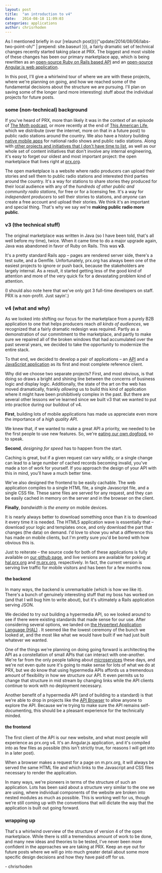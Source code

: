 ```yaml
---
layout: post
title:  "an introduction to v4"
date:   2014-08-18 11:09:03
categories: applications
author: chrisrhoden
---
```


As I mentioned briefly in our
[relaunch post]({{"update/2014/08/06/labs-two-point-oh/" | prepend: site.baseurl }}),
a fairly dramatic set of technical changes recently started taking place at PRX.
The biggest and most visible of these changes has been our primary marketplace
app, which is being rewritten as an
[open-source Ruby on Rails based API](https://github.com/PRX/PRX.org-Backend)
and an
[open-source Angular.js web application](https://github.com/PRX/PRX.org-Frontend).

In this post, I'll give a whirlwind tour of where we are with these projects,
where we're planning on going, and how we reached some of the fundamental
decisions about the structure we are pursuing. I'll plan on saving some of the
longer (and more interesting) stuff about the individual projects for future
posts.

<!--more-->

### some (non-technical) background

If you've heard of PRX, more than likely it was in the context of an episode of
[The Moth podcast](http://themoth.org), or more recently at the end of
[This American Life](http://thislife.org), which we distribute (over the
internet, more on that in a future post) to public radio stations around the
country. We also have a history building
[native mobile apps](http://apps.prx.org) for national radio shows and public
radio stations. Along with
[other projects and initiatives that I don't have time to list](http://www.prx.org/projects),
as well as our whole set of content initiatives that don't involve any internal
engineering, it's easy to forget our oldest and most important project: the
open marketplace that lives right at [prx.org](http://www.prx.org).

The open marketplace is a website where radio producers can upload their stories
and sell them to public radio stations and interested third parties around the
country. It's a way for stations to share stories they produced for their local
audience with any of the *hundreds of other public and community radio stations*,
for free or for a licensing fee. It's a way for *independent producers* to sell
their stories to stations, and *anyone* can create a free account and upload
their stories. We think it's an important and special thing. That's why we say
we're **making public radio more public**.

### v3 (the technical stuff)

The original marketplace was written in Java (so I have been told, that's all
well before my time), twice. When it came time to do a major upgrade again, Java
was abandoned in favor of Ruby on Rails. This was **v3**.

It's a pretty standard Rails app – pages are rendered server side, there's a
test suite, and a Gemfile. Unfortunately, prx.org has always been one of the
easiest projects to ignore or push back, because the stakeholders are largely
internal. As a result, it started getting less of the good kind of attention and
more of the very quick fix for a devastating problem kind of attention.

(I should also note here that we've only got 3 full-time developers on staff.
PRX is a non-profit. Just sayin'.)

### v4 (what and why)

As we looked into shifting our focus for the marketplace from a purely B2B
application to one that helps producers reach *all kinds of audiences*, we
recognized that a fairly dramatic redesign was required. Partly as a
demonstration of our commitment to the marketplace, and partly to make sure we
repaired all of the broken windows that had accumulated over the past several
years, we decided to take the opportunity to modernize the entire stack.

To that end, we decided to develop a pair of applications – an
[API](https://hal.prx.org) and a [JavaScript application](https://m.prx.org/) as
its first and most complete reference client.

Why did we choose two separate projects? First, and most obvious, is that doing
so draws a bright and shining line between the concerns of business logic and
display logic. Additionally, the state of the art on the web has moved
dramatically, frankly *allowing* us to build this kind of application where it
might have been prohibitively complex in the past. But there are several other
lessons we've learned since we built v3 that we wanted to put into practice
during our buildout of v4.

**First**, building lots of mobile applications has made us appreciate even more
the importance of a *high quality API*.

We knew that, if we wanted to make a great API a priority, we needed to be the
first people to use new features. So, we're
[eating our own dogfood](http://en.wikipedia.org/wiki/Eating_your_own_dog_food),
so to speak.

**Second**, *designing for speed* has to happen from the start.

Caching is great, but if a given request can vary wildly, or a single change can
lead to a large number of cached records becoming invalid, you've made a ton of
work for yourself. If you approach the design of your API with this in mind,
you'll have a much better time.

We've also designed the frontend to be easily cachable. The web application
compiles to a single HTML file, a single Javascript file, and a single CSS file.
These same files are served for any request, and they can be easily cached in
memory on the server and in the browser on the client.

**Finally**, *bandwidth is the enemy* on mobile devices.

It is nearly always better to download something once than it is to download it
every time it is needed. The HTML5 application wave is essentially that –
download your logic and templates once, and only download the part that changes
(the data) on demand. I'd love to show you what a difference this has made on
mobile clients, but I'm pretty sure you'd be bored with how obvious this is.

Just to reiterate – the source code for both of these applications is fully
available on [our github page](https://github.com/PRX), and live versions are
available for poking at [hal.prx.org](https://hal.prx.org) and
[m.prx.org](https://m.prx.org), respectively. In fact, the current version is
serving live traffic for mobile visitors and has been for a few months now.

#### the backend

In many ways, the backend is unremarkable (which is how we like it). There's a
bunch of genuinely interesting stuff that my boss has worked on (and that I will
bug him to write about), but it's ultimately a Rails application serving JSON.

We decided to try out building a hypermedia API, so we looked around to see if
there were existing standards that made sense for our use. After considering
several options, we landed on
[the Hypertext Application Language (HAL)](http://stateless.co/hal_specification.html)
. It seemed like the lowest ceremony of the bunch we looked at, and the most
like what we would have built if we had just built whatever we wanted.

One of the things we're planning on doing going forward is architecting the API
as a constellation of small APIs that can interact with one-another. We're far
from the only people talking about
[microservices](https://www.google.com/search?q=microservices) these days, and
we're not even quite sure it's going to make sense for lots of what we do at
PRX, but we do know that using hypermedia APIs affords us a tremendous amount of
flexibility in how we structure our API. It even permits us to change that
structure in mid stream by changing links while the API clients continue to work
with no deployment necessary.

Another benefit of a hypermedia API (and of building to a standard) is that
we're able to drop in projects like the
[API Browser](https://hal.prx.org/browser/index.html#/) to allow anyone to
explore the API. Because we're trying to make sure the API remains self-
documenting, this should be a pleasant experience for the technically minded.

#### the frontend

The first client of the API is our new website, and what most people will
experience as prx.org v4. It's an Angular.js application, and it's compiled into
as few files as possible (this isn't strictly true, for reasons I will get into
in a later post).

When a browser makes a request for a page on m.prx.org, it
will always be served the same HTML file and which links to the Javascript and
CSS files necessary to render the application.

In many ways, we're pioneers in terms of the structure of such an application.
Lots has been said about a structure very similar to the one we are using, where
individual components of the website are broken into nested modules as much as
possible. This is working well for us, though we're still coming up with the
conventions that will dictate the way that the application is built out going
forward.

### wrapping up

That's a whirlwind overview of the structure of version 4 of the open
marketplace. While there is still a tremendous amount of work to be done, and
many new ideas and theories to be tested, I've never been more confident in the
approaches we are taking at PRX. Keep an eye out for future posts where we will
go into much greater detail about some more specific design decisions and how
they have paid off for us.

\- chrisrhoden

